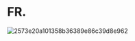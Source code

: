 # FR.

![2573e20a101358b36389e86c39d8e962](https://github.com/SUNLIBERTY/FR./assets/161395048/b98abc2e-0f60-4b67-9680-7a6a207b53bc)
